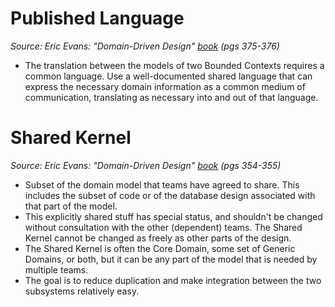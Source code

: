 # Published Language #
*Source: Eric Evans: "Domain-Driven Design" [book](http://www.amazon.com/Domain-Driven-Design-Tackling-Complexity-Software/dp/0321125215) (pgs 375-376)*

- The translation between the models of two Bounded Contexts requires a common language.  Use a well-documented shared language that can express the necessary domain information as a common medium of communication, translating as necessary into and out of that language.


# Shared Kernel #
*Source: Eric Evans: "Domain-Driven Design" [book](http://www.amazon.com/Domain-Driven-Design-Tackling-Complexity-Software/dp/0321125215) (pgs 354-355)*

- Subset of the domain model that teams have agreed to share. This includes the subset of code or of the database design associated with that part of the model.
- This explicitly shared stuff has special status, and shouldn't be changed without consultation with the other (dependent) teams.  The Shared Kernel cannot be changed as freely as other parts of the design.
- The Shared Kernel is often the Core Domain, some set of Generic Domains, or both, but it can be any part of the model that is needed by multiple teams.
- The goal is to reduce duplication and make integration between the two subsystems relatively easy.

